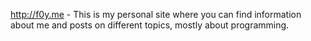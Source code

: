 <http://f0y.me> - This is my personal site where you can find information about me and posts on different topics, mostly about programming.

